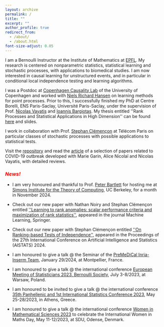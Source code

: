 ```yaml
---
layout: archive
permalink: /
title: ""
excerpt: ""
author_profile: true
redirect_from: 
  - /about/
  - /about.html
font-size-adjust: 0.05
---
```


I am a Bernoulli Instructor at the Institute of Mathematics at [EPFL](https://www.epfl.ch/schools/sb/research/math/research/statistics/). My research is centered on nonparametric statistics, statistical learning and stochastic processes, with applications to biomedical studies. I am now interested in causal learning for unstructured events, and in particular in conditional local independence testing and learning algorithms.

I was a Postdoc at [Copenhagen Causality Lab](https://www.math.ku.dk/english/research/spt/cocala/) of the University of Copenhagen and worked with [Niels Richard Hansen](https://nrhstat.org) on learning methods for point processes. Prior to this, I successfully finished my PhD at Centre Borelli, ENS Paris-Saclay, Université Paris-Saclay, under the supervision of Prof. [Nicolas Vayatis](http://nvayatis.perso.math.cnrs.fr) and [Ioannis Bargiotas](https://scholar.google.com/citations?user=pI6eATYAAAAJ&hl=en). My thesis entitled ''Rank Processes and Statistical Applications in High Dimension'' can be found [here](https://tel.archives-ouvertes.fr/tel-03700901) and slides.

I work in collaboration with Prof. [Stephan Clémençon](https://perso.telecom-paristech.fr/clemenco/) at Télécom Paris on particular classes of stochastic processes with possible applications to statistical tests. 

Visit the [repository](https://github.com/MyrtoLimnios/covid19-biblio) and read the [article](https://arxiv.org/abs/2109.01450) of a selection of papers related to COVID-19 outbreak developed with Marie Garin, Alice Nicolaï and Nicolas Vayatis, with detailed reviews.

### <span style="color:red">*News!*</span>

* I am very honoured and thankful to Prof. [Peter Bartlett](https://www.stat.berkeley.edu/~bartlett/) for hosting me at [Simons Institute for the Theory of Computing](https://simons.berkeley.edu/homepage), UC Berkeley, for a month in November 2024.
  
* Check out our new paper with Nathan Noiry and Stephan Clémençon entitled [''Learning to rank anomalies: scalar performance criteria and maximization of rank statistics''](https://link.springer.com/article/10.1007/s10994-024-06609-9#citeas), appeared in the journal Machine Learning, Springer.
 
* Check out our new paper with Stephan Clémençon entitled [''On Ranking-based Tests of Independence''](https://proceedings.mlr.press/v238/limnios24a.html), appeared in the Proceedings of the 27th International Conference on Artificial Intelligence and Statistics (AISTATS) 2024.

* I am honoured to give a talk @ the Seminar of the [PreMeDiCal Inria-Inserm Team](https://team.inria.fr/premedical/), January 29/2024, at Montpellier, France.

* I am honoured to give a talk @ the international conference [European Meeting of Statisticians 2023, Bernoulli Society](https://ems2023.org), July 3-8/2023, at Warsaw, Poland. 
  
* I am honoured to be invited to give a talk @ the international conference [35th Panhellenic and 1st International Statistics Conference 2023](https://gsi-conference.uniwa.gr/index.php), May 25-28/2023, in Athens, Greece.

* I am honoured to give a talk @ the international conference [Women in Mathematical Sciences 2023](https://www.sdu.dk/en/om_sdu/institutter_centre/imada_matematik_og_datalogi/kalender/womenmath23) to celebrate the International Women in Maths Day, May 11-12/2023, at SDU, Odense, Denmark.
